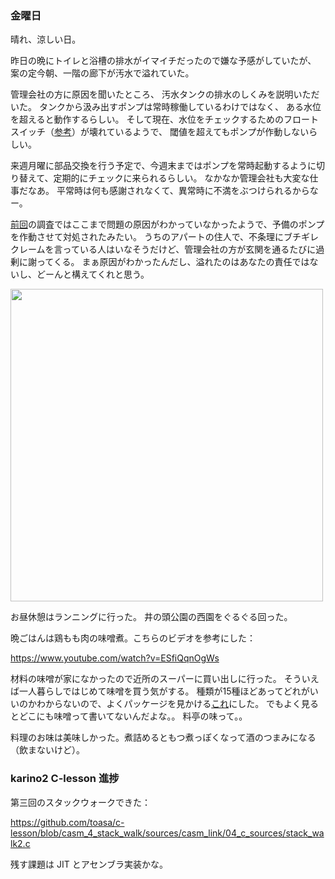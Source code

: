 ### 金曜日

晴れ、涼しい日。

昨日の晩にトイレと浴槽の排水がイマイチだったので嫌な予感がしていたが、
案の定今朝、一階の廊下が汚水で溢れていた。

管理会社の方に原因を聞いたところ、
汚水タンクの排水のしくみを説明いただいた。
タンクから汲み出すポンプは常時稼働しているわけではなく、
ある水位を超えると動作するらしい。
そして現在、水位をチェックするためのフロートスイッチ（[参考](https://kimura-s.co.jp/technical/floatswitch/)）が壊れているようで、
閾値を超えてもポンプが作動しないらしい。

来週月曜に部品交換を行う予定で、今週末まではポンプを常時起動するように切り替えて、定期的にチェックに来られるらしい。
なかなか管理会社も大変な仕事だなあ。
平常時は何も感謝されなくて、異常時に不満をぶつけられるからなー。

[前回](https://github.com/toasa/toasa.github.io/blob/main/diary/2022/11/13.md)の調査ではここまで問題の原因がわかっていなかったようで、予備のポンプを作動させて対処されたみたい。
うちのアパートの住人で、不条理にブチギレクレームを言っている人はいなそうだけど、管理会社の方が玄関を通るたびに過剰に謝ってくる。
まぁ原因がわかったんだし、溢れたのはあなたの責任ではないし、どーんと構えてくれと思う。

<img src="https://alu-web-herokuapp-com.global.ssl.fastly.net/cropped_images/UC5NhFjnTcPDG7Ke6dj8A1iZABK2/c_1586959074726?auto=webp&format=jpg&width=1360" width="500">

お昼休憩はランニングに行った。
井の頭公園の西園をぐるぐる回った。

晩ごはんは鶏もも肉の味噌煮。こちらのビデオを参考にした：

https://www.youtube.com/watch?v=ESfiQqnOgWs

材料の味噌が家になかったので近所のスーパーに買い出しに行った。
そういえば一人暮らしではじめて味噌を買う気がする。
種類が15種ほどあってどれがいいのかわからないので、よくパッケージを見かける[これ](https://www.marukome.co.jp/product/detail/miso_001/)にした。
でもよく見るとどこにも味噌って書いてないんだよな。。
料亭の味って。。

料理のお味は美味しかった。煮詰めるともつ煮っぽくなって酒のつまみになる
（飲まないけど）。

### karino2 C-lesson 進捗

第三回のスタックウォークできた：

https://github.com/toasa/c-lesson/blob/casm_4_stack_walk/sources/casm_link/04_c_sources/stack_walk2.c

残す課題は JIT とアセンブラ実装かな。